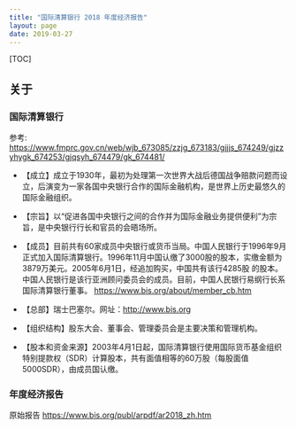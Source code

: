 ```yaml
---
title: "国际清算银行 2018 年度经济报告"
layout: page
date: 2019-03-27
---
```


[TOC]

## 关于
### 国际清算银行
参考: <https://www.fmprc.gov.cn/web/wjb_673085/zzjg_673183/gjjjs_674249/gjzzyhygk_674253/gjqsyh_674479/gk_674481/>

- 【成立】成立于1930年，最初为处理第一次世界大战后德国战争赔款问题而设立，后演变为一家各国中央银行合作的国际金融机构，是世界上历史最悠久的国际金融组织。

- 【宗旨】以“促进各国中央银行之间的合作并为国际金融业务提供便利”为宗旨，是中央银行行长和官员的会晤场所。

- 【成员】目前共有60家成员中央银行或货币当局。中国人民银行于1996年9月正式加入国际清算银行。1996年11月中国认缴了3000股的股本，实缴金额为3879万美元。2005年6月1日，经追加购买，中国共有该行4285股 的股本。中国人民银行是该行亚洲顾问委员会的成员。目前，中国人民银行易纲行长系国际清算银行董事。 <https://www.bis.org/about/member_cb.htm>

- 【总部】瑞士巴塞尔。网址：http://www.bis.org

- 【组织结构】股东大会、董事会、管理委员会是主要决策和管理机构。

- 【股本和资金来源】2003年4月1日起，国际清算银行使用国际货币基金组织特别提款权（SDR）计算股本，共有面值相等的60万股（每股面值5000SDR），由成员国认缴。

### 年度经济报告
原始报告 <https://www.bis.org/publ/arpdf/ar2018_zh.htm>
